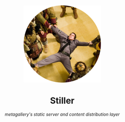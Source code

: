 <div align="center" style="text-align: center;">

<img src="./docs/media/ben_stiller.png" width="50%"></img>

# Stiller

*metagallery's static server and content distribution layer*

</div>



